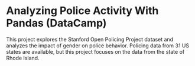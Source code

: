 # Analyzing Police Activity With Pandas (DataCamp)
This project explores the Stanford Open Policing Project dataset and analyzes the impact of gender on police behavior. Policing data from 31 US states are available, but this project focuses on the data from the state of Rhode Island.
